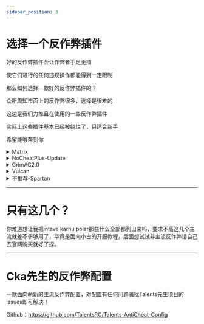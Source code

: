 ```yaml
---
sidebar_position: 3
---
```




# 选择一个反作弊插件

好的反作弊插件会让作弊者手足无措

使它们进行的任何违规操作都能得到一定限制

那么如何选择一款好的反作弊插件的？

众所周知市面上的反作弊很多，选择是很难的

这边是我们力推且在使用的一些反作弊插件

实际上这些插件基本已经被绕烂了，只适合新手

希望能够帮到你

<details>
<summary>Matrix</summary>

Matrix是由国人RE编写的一款反作弊插件，当年诞生是用于取代AAC这款反作弊插件,而如今经过不断改良也拥有了不错的检测性能和质量，足以对抗部分脑溢血参数

！试用版只拥有少部分检测且只支持一台机器
！7天使用权到期后可继续订阅试用版使用

付费版-99RMB
- 拥有95%的检测
- 可同时给3台机器使用

企业版-499RMB
- 拥有所有检测
- 可同时给40台机器使用
- 可对您的服务器进行深度定制

如果你是生存服，可以先使用试用版进行测试，如何再进行付费版本的购买

如果你是大型小游戏/大型群组服，推荐购买企业版，这能让Matrix对您的服务器进行更深度的定制

> 官网: matrix.rip

</details>

<details>
<summary>NoCheatPlus-Update</summary>

非常经典的老牌反作弊，拥有悠久历史且和作弊者们对抗许久，但目前并不积极的进行更新，且由于远古代码遗留导致部分检测较为低下，但这并不影响它是个不错的反作弊

！只推荐影响原版插件较少的生存服务器使用

> github: https://github.com/Updated-NoCheatPlus/NoCheatPlus

</details>

<details>
<summary>GrimAC2.0</summary>

近两年的新秀反作弊，拥有强大的玩家1:1运动模拟、世界复制和延迟补偿，无论是在小游戏还是生存等服务器都有不错的检测速度，缺点也明显，在某些服务器的某种行为上产生误判，但这对于其他部分的新反作弊来说已经相当不错

!目前测试版仍然存在不稳定因素，但推荐使用

- 1.0005的timer检测
- 3.01的reach检测

> github: https://github.com/GrimAnticheat/Grim

</details>

<details>
<summary>Vulcan</summary>

老牌火神反作弊，虽然在几个版本存在十分严重的漏洞，但并不影响他一些检测强力的事实，尽管他的配置文件非常脑淤血，但还是深受多人喜爱。

!拥有中规中矩的检测，但建议慎用

> spigotmc: https://www.spigotmc.org/resources/vulcan-anti-cheat-advanced-cheat-detection-1-7-1-20-4.83626/

</details>

<details>
<summary>不推荐-Spartan</summary>

老牌垃圾性能过剩修复器，使用它你将获得玩家被误判时发送给你的羞辱，以及什么都无法拦截的作弊检测，使用它你将会知道这款反作弊不如几乎同时期的NoCheatPlus，就算你需要退款，先请在spigotmc上撤回你的负面言论后才可进行Spartan的退款服务，由于购买后6个月需要重新支付才能继续使用导致被MD_5警告的传奇反作弊，这就是Spartan-Anticheat。

!我家驿站都不用的传奇斯巴达人反欺诈

> spigotmc: https://www.spigotmc.org/resources/spartan-anti-cheat-advanced-cheat-hack-detection-1-7-1-20-4-33-off.25638/

</details>

---
# 只有这几个？
你难道想让我把intave karhu polar那些什么全部都列出来吗，要求不高这几个主流就差不多够用了，毕竟是面向小白的开服教程，后面想试试非主流反作弊请自己去官网购买就好了捏。

---

# Cka先生的反作弊配置
一款面向萌新的主流反作弊配置，对配置有任何问题骚扰Talents先生项目的issues即可解决！

Github：https://github.com/TalentsRC/Talents-AntiCheat-Config
